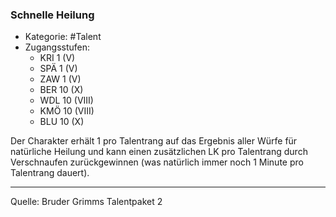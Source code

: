 ### Schnelle Heilung

- Kategorie: #Talent
- Zugangsstufen:
  - KRI 1 (V)
  - SPÄ 1 (V)
  - ZAW 1 (V)
  - BER 10 (X)
  - WDL 10 (VIII)
  - KMÖ 10 (VIII)
  - BLU 10 (X)

Der Charakter erhält 1 pro Talentrang auf das Ergebnis aller Würfe für natürliche Heilung und kann einen zusätzlichen LK pro Talentrang durch Verschnaufen zurückgewinnen (was natürlich immer noch 1 Minute pro Talentrang dauert).

---

Quelle: Bruder Grimms Talentpaket 2
